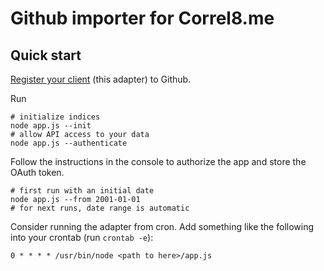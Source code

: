 # Github importer for Correl8.me

## Quick start

[Register your client](https://github.com/settings/applications/new) (this adapter) to Github.

Run

    # initialize indices
    node app.js --init
    # allow API access to your data
    node app.js --authenticate

Follow the instructions in the console to authorize the app and store the OAuth token.

    # first run with an initial date
    node app.js --from 2001-01-01
    # for next runs, date range is automatic

Consider running the adapter from cron. Add something like the following into
your crontab (run `crontab -e`):

    0 * * * * /usr/bin/node <path to here>/app.js


